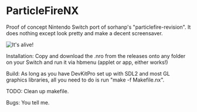 # ParticleFireNX
Proof of concept Nintendo Switch port of sorhanp's "particlefire-revision". It does nothing except look pretty and make a decent screensaver.

![It's alive!](https://i.imgur.com/AtHprSK.jpg)

Installation:
Copy and download the .nro from the releases onto any folder on your Switch and run it via hbmenu (applet or app, either works!)

Build:
As long as you have DevKitPro set up with SDL2 and most GL graphics libraries, all you need to do is run "make -f Makefile.nx".

TODO: 
Clean up makefile.

Bugs:
You tell me.
